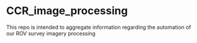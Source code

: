 # CCR_image_processing
This repo is intended to aggregate information regarding the automation of our ROV survey imagery processing
